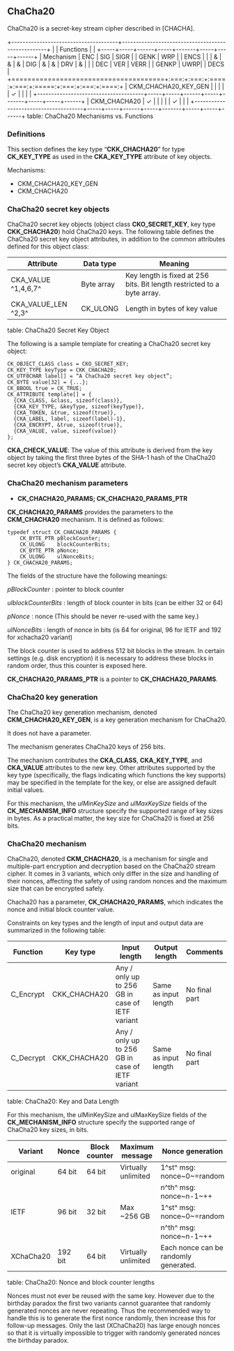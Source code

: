## ChaCha20

ChaCha20 is a secret-key stream cipher described in [CHACHA].

+--------------------------------------+---------------------------------------------------+
|                                      | Functions                                         |
|                                      +-----+-----+------+-----+-------+-----+-----+------+
| Mechanism                            | ENC | SIG | SIGR |     | GENK  | WRP |     | ENCS |
|                                      |  &  |  &  |  &   | DIG |   &   |  &  | DRV |  &   |
|                                      | DEC | VER | VERR |     | GENKP | UWRP|     | DECS |
+======================================+:===:+:===:+:====:+:===:+:=====:+:===:+:===:+:====:+
| CKM_CHACHA20_KEY_GEN                 |     |     |      |     |   ✓   |     |     |      |
+--------------------------------------+-----+-----+------+-----+-------+-----+-----+------+
| CKM_CHACHA20                         |  ✓  |     |      |     |       |  ✓  |     |      |
+--------------------------------------+-----+-----+------+-----+-------+-----+-----+------+
table: ChaCha20 Mechanisms vs. Functions

### Definitions

This section defines the key type “**CKK_CHACHA20**” for type **CK_KEY_TYPE** as
used in the **CKA_KEY_TYPE** attribute of key objects.

Mechanisms:

- CKM_CHACHA20_KEY_GEN
- CKM_CHACHA20

### ChaCha20 secret key objects

ChaCha20 secret key objects (object class **CKO_SECRET_KEY**, key type
**CKK_CHACHA20**) hold ChaCha20 keys. The following table defines the ChaCha20
secret key object attributes, in addition to the common attributes defined for
this object class:

| Attribute           | Data type  | Meaning                                 |
|---------------------|------------|-----------------------------------------|
| CKA_VALUE ^1,4,6,7^ | Byte array | Key length is fixed at 256 bits. Bit length restricted to a byte array. |
| CKA_VALUE_LEN ^2,3^ | CK_ULONG   | Length in bytes of key value            |
table: ChaCha20 Secret Key Object

The following is a sample template for creating a ChaCha20 secret key object:

~~~{.c}
CK_OBJECT_CLASS class = CKO_SECRET_KEY;
CK_KEY_TYPE keyType = CKK_CHACHA20;
CK_UTF8CHAR label[] = “A ChaCha20 secret key object”;
CK_BYTE value[32] = {...};
CK_BBOOL true = CK_TRUE;
CK_ATTRIBUTE template[] = {
  {CKA_CLASS, &class, sizeof(class)},
  {CKA_KEY_TYPE, &keyType, sizeof(keyType)},
  {CKA_TOKEN, &true, sizeof(true)},
  {CKA_LABEL, label, sizeof(label)-1},
  {CKA_ENCRYPT, &true, sizeof(true)},
  {CKA_VALUE, value, sizeof(value)}
};
~~~

**CKA_CHECK_VALUE**: The value of this attribute is derived from the key object
by taking the first three bytes of the SHA-1 hash of the ChaCha20 secret key
object’s **CKA_VALUE** attribute.

### ChaCha20 mechanism parameters

* **CK_CHACHA20_PARAMS; CK_CHACHA20_PARAMS_PTR**

**CK_CHACHA20_PARAMS** provides the parameters to the **CKM_CHACHA20**
mechanism. It is defined as follows:

~~~{.c}
typedef struct CK_CHACHA20_PARAMS {
	CK_BYTE_PTR	pBlockCounter;
	CK_ULONG	blockCounterBits;
	CK_BYTE_PTR	pNonce;
	CK_ULONG	ulNonceBits;
} CK_CHACHA20_PARAMS;
~~~

The fields of the structure have the following meanings:

_pBlockCounter_
: pointer to block counter

_ulblockCounterBits_
: length of block counter in bits (can be either 32 or 64)

_pNonce_
: nonce (This should be never re-used with the same key.)

_ulNonceBits_
: length of nonce in bits (is 64 for original, 96 for IETF and 192 for xchacha20
  variant)

The block counter is used to address 512 bit blocks in the stream. In certain
settings (e.g. disk encryption) it is necessary to address these blocks in
random order, thus this counter is exposed here.

**CK_CHACHA20_PARAMS_PTR** is a pointer to **CK_CHACHA20_PARAMS**.

### ChaCha20 key generation

The ChaCha20 key generation mechanism, denoted **CKM_CHACHA20_KEY_GEN**, is a
key generation mechanism for ChaCha20.

It does not have a parameter.

The mechanism generates ChaCha20 keys of 256 bits.

The mechanism contributes the **CKA_CLASS**, **CKA_KEY_TYPE**, and **CKA_VALUE**
attributes to the new key. Other attributes supported by the key type
(specifically, the flags indicating which functions the key supports) may be
specified in the template for the key, or else are assigned default initial
values.

For this mechanism, the _ulMinKeySize_ and _ulMaxKeySize_ fields of the
**CK_MECHANISM_INFO** structure specify the supported range of key sizes in
bytes. As a practical matter, the key size for ChaCha20 is fixed at 256 bits.

### ChaCha20 mechanism

ChaCha20, denoted **CKM_CHACHA20**, is a mechanism for single and multiple-part
encryption and decryption based on the ChaCha20 stream cipher. It comes in 3
variants, which only differ in the size and handling of their nonces, affecting
the safety of using random nonces and the maximum size that can be encrypted
safely.

Chacha20 has a parameter, **CK_CHACHA20_PARAMS**, which indicates the nonce and
initial block counter value.

Constraints on key types and the length of input and output data are summarized
in the following table:

| Function  | Key type     | Input length         | Output length | Comments |
|-----------|--------------|----------------------|---------------|----------|
| C_Encrypt | CKK_CHACHA20 | Any / only up to 256 GB in case of IETF variant | Same as input length | No final part |
| C_Decrypt | CKK_CHACHA20 | Any / only up to 256 GB in case of IETF variant | Same as input length | No final part |
table: ChaCha20: Key and Data Length

For this mechanism, the ulMinKeySize and ulMaxKeySize fields of the
**CK_MECHANISM_INFO** structure specify the supported range of ChaCha20 key
sizes, in bits.

| Variant   | Nonce   | Block counter | Maximum message | Nonce generation   |
|-----------|---------|--------|------------------------|--------------------|
| original  | 64 bit  | 64 bit | Virtually unlimited | 1^st^ msg: nonce~0~=random |
|           |         |        |                     | n^th^ msg: nonce~n-1~++ |
| IETF      | 96 bit  | 32 bit | Max ~256 GB         | 1^st^ msg: nonce~0~=random |
|           |         |        |                     | n^th^ msg: nonce~n-1~++ |
| XChaCha20 | 192 bit | 64 bit | Virtually unlimited | Each nonce can be randomly generated. |
table: ChaCha20: Nonce and block counter lengths

Nonces must not ever be reused with the same key. However due to the birthday
paradox the first two variants cannot guarantee that randomly generated nonces
are never repeating. Thus the recommended way to handle this is to generate the
first nonce randomly, then increase this for follow-up messages. Only the last
(XChaCha20) has large enough nonces so that it is virtually impossible to
trigger with randomly generated nonces the birthday paradox. 

